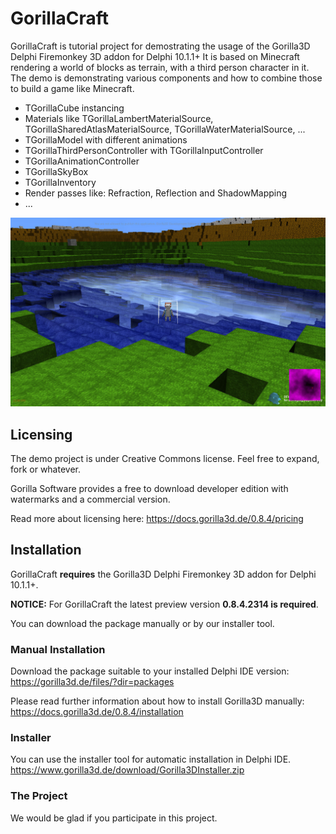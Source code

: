 # GorillaCraft
GorillaCraft is tutorial project for demostrating the usage of the Gorilla3D Delphi Firemonkey 3D addon for Delphi 10.1.1+
It is based on Minecraft rendering a world of blocks as terrain, with a third person character in it.
The demo is demonstrating various components and how to combine those to build a game like Minecraft.
- TGorillaCube instancing
- Materials like TGorillaLambertMaterialSource, TGorillaSharedAtlasMaterialSource, TGorillaWaterMaterialSource, ...
- TGorillaModel with different animations
- TGorillaThirdPersonController with TGorillaInputController
- TGorillaAnimationController
- TGorillaSkyBox
- TGorillaInventory
- Render passes like: Refraction, Reflection and ShadowMapping
- ...

![Alt text](gorillacraft.jpg?raw=true "GorillaCraft")

## Licensing
The demo project is under Creative Commons license. Feel free to expand, fork or whatever.

Gorilla Software provides a free to download developer edition with watermarks and a commercial version.

Read more about licensing here: https://docs.gorilla3d.de/0.8.4/pricing

## Installation
GorillaCraft __requires__ the Gorilla3D Delphi Firemonkey 3D addon for Delphi 10.1.1+.

__NOTICE:__ For GorillaCraft the latest preview version **0.8.4.2314 is required**.

You can download the package manually or by our installer tool.

### Manual Installation
Download the package suitable to your installed Delphi IDE version: 
https://gorilla3d.de/files/?dir=packages

Please read further information about how to install Gorilla3D manually: 
https://docs.gorilla3d.de/0.8.4/installation

### Installer
You can use the installer tool for automatic installation in Delphi IDE.
https://www.gorilla3d.de/download/Gorilla3DInstaller.zip

### The Project
We would be glad if you participate in this project.
